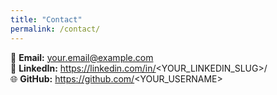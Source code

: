```yaml
---
title: "Contact"
permalink: /contact/
---
```


📧 **Email:** your.email@example.com  
💼 **LinkedIn:** https://linkedin.com/in/<YOUR_LINKEDIN_SLUG>/  
🌐 **GitHub:** https://github.com/<YOUR_USERNAME>